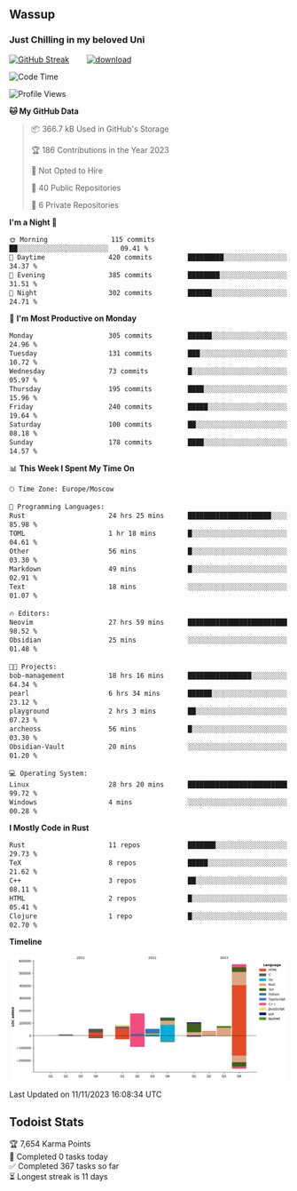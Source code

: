 ## Wassup 
### Just Chilling in my beloved Uni 

<!--
-->

[![GitHub Streak](http://github-readme-streak-stats.herokuapp.com?user=archeoss&theme=shades-of-purple&hide_border=true&date_format=j%20M%5B%20Y%5D)](https://git.io/streak-stats)&nbsp;&nbsp;&nbsp;&nbsp;&nbsp;&nbsp;&nbsp;&nbsp;[![download](https://user-images.githubusercontent.com/68448737/147796309-d8b65b1d-4dde-40d9-b03a-2b42aaa6cd43.jpeg)
](http://bmstu.ru/)

<!--START_SECTION:waka-->
![Code Time](http://img.shields.io/badge/Code%20Time-2%2C034%20hrs%2030%20mins-blue)

![Profile Views](http://img.shields.io/badge/Profile%20Views-0-blue)

**🐱 My GitHub Data** 

> 📦 366.7 kB Used in GitHub's Storage 
 > 
> 🏆 186 Contributions in the Year 2023
 > 
> 🚫 Not Opted to Hire
 > 
> 📜 40 Public Repositories 
 > 
> 🔑 6 Private Repositories 
 > 
**I'm a Night 🦉** 

```text
🌞 Morning                115 commits         ██░░░░░░░░░░░░░░░░░░░░░░░   09.41 % 
🌆 Daytime                420 commits         █████████░░░░░░░░░░░░░░░░   34.37 % 
🌃 Evening                385 commits         ████████░░░░░░░░░░░░░░░░░   31.51 % 
🌙 Night                  302 commits         ██████░░░░░░░░░░░░░░░░░░░   24.71 % 
```
📅 **I'm Most Productive on Monday** 

```text
Monday                   305 commits         ██████░░░░░░░░░░░░░░░░░░░   24.96 % 
Tuesday                  131 commits         ███░░░░░░░░░░░░░░░░░░░░░░   10.72 % 
Wednesday                73 commits          █░░░░░░░░░░░░░░░░░░░░░░░░   05.97 % 
Thursday                 195 commits         ████░░░░░░░░░░░░░░░░░░░░░   15.96 % 
Friday                   240 commits         █████░░░░░░░░░░░░░░░░░░░░   19.64 % 
Saturday                 100 commits         ██░░░░░░░░░░░░░░░░░░░░░░░   08.18 % 
Sunday                   178 commits         ████░░░░░░░░░░░░░░░░░░░░░   14.57 % 
```


📊 **This Week I Spent My Time On** 

```text
🕑︎ Time Zone: Europe/Moscow

💬 Programming Languages: 
Rust                     24 hrs 25 mins      █████████████████████░░░░   85.98 % 
TOML                     1 hr 18 mins        █░░░░░░░░░░░░░░░░░░░░░░░░   04.61 % 
Other                    56 mins             █░░░░░░░░░░░░░░░░░░░░░░░░   03.30 % 
Markdown                 49 mins             █░░░░░░░░░░░░░░░░░░░░░░░░   02.91 % 
Text                     18 mins             ░░░░░░░░░░░░░░░░░░░░░░░░░   01.07 % 

🔥 Editors: 
Neovim                   27 hrs 59 mins      █████████████████████████   98.52 % 
Obsidian                 25 mins             ░░░░░░░░░░░░░░░░░░░░░░░░░   01.48 % 

🐱‍💻 Projects: 
bob-management           18 hrs 16 mins      ████████████████░░░░░░░░░   64.34 % 
pearl                    6 hrs 34 mins       ██████░░░░░░░░░░░░░░░░░░░   23.12 % 
playground               2 hrs 3 mins        ██░░░░░░░░░░░░░░░░░░░░░░░   07.23 % 
archeoss                 56 mins             █░░░░░░░░░░░░░░░░░░░░░░░░   03.30 % 
Obsidian-Vault           20 mins             ░░░░░░░░░░░░░░░░░░░░░░░░░   01.20 % 

💻 Operating System: 
Linux                    28 hrs 20 mins      █████████████████████████   99.72 % 
Windows                  4 mins              ░░░░░░░░░░░░░░░░░░░░░░░░░   00.28 % 
```

**I Mostly Code in Rust** 

```text
Rust                     11 repos            ███████░░░░░░░░░░░░░░░░░░   29.73 % 
TeX                      8 repos             █████░░░░░░░░░░░░░░░░░░░░   21.62 % 
C++                      3 repos             ██░░░░░░░░░░░░░░░░░░░░░░░   08.11 % 
HTML                     2 repos             █░░░░░░░░░░░░░░░░░░░░░░░░   05.41 % 
Clojure                  1 repo              █░░░░░░░░░░░░░░░░░░░░░░░░   02.70 % 
```



**Timeline**

![Lines of Code chart](https://raw.githubusercontent.com/archeoss/archeoss/master/assets/bar_graph.png)


 Last Updated on 11/11/2023 16:08:34 UTC
<!--END_SECTION:waka-->

## Todoist Stats

<!-- TODO-IST:START -->
🏆  7,654 Karma Points           
🌸  Completed 0 tasks today           
✅  Completed 367 tasks so far           
⏳  Longest streak is 11 days
<!-- TODO-IST:END -->
